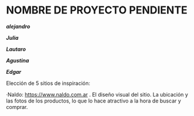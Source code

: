 # NOMBRE DE PROYECTO PENDIENTE

***alejandro***

***Julia***

***Lautaro***

***Agustina***

***Edgar***


 Elección de 5 sitios de inspiración:

 ·Naldo: https://www.naldo.com.ar . El diseño visual del sitio. La ubicación y las fotos de los productos, lo  que lo hace atractivo a la hora de buscar y comprar.